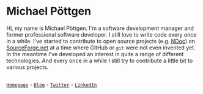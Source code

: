 # Michael Pöttgen

Hi, my name is Michael Pöttgen. I'm a software development manager and former professional software developer. I still love to write code every once in a while. I've started to contribute to open source projects (e.g. [NDoc][ndoc]) on [SourceForge.net][sf] at a time where GitHub or `git` were not even invented yet. In the meantime I've developed an interest in quite a range of different technologies. And every once in a while I still try to contribute a little bit to various projects.

## 

[`Homepage`][home] - [`Blog`][blog] - [`Twitter`][twitter] - [`LinkedIn`][linkedin]

[ndoc]: http://ndoc.sourceforge.net/
[sf]: https://sourceforge.net/
[home]: https://poettgen.de/
[blog]: https://poettgen.de/category/tech-blog/
[twitter]: https://twitter.com/mpoettgen/
[linkedin]: https://www.linkedin.com/in/michael-pöttgen-40aa8392/
